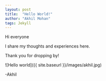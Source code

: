 ```yaml
---
layout: post
title:  "Hello World!"
author: "Akhil Mohan"
tags: Jekyll
---
```


Hi everyone

I share my thoughts and experiences here.

Thank you for dropping by!

![Hello world]({{ site.baseurl }}/images/akhil.jpg)

-Akhil
